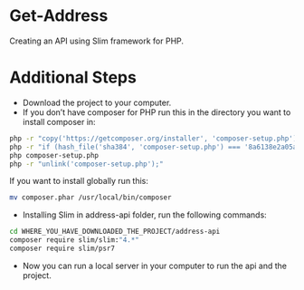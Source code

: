# Get-Address
Creating an API using Slim framework for PHP.

# Additional Steps
- Download the project to your computer.
- If you don’t have composer for PHP run this in the directory you want to install composer in:
``` bash
php -r "copy('https://getcomposer.org/installer', 'composer-setup.php');"
php -r "if (hash_file('sha384', 'composer-setup.php') === '8a6138e2a05a8c28539c9f0fb361159823655d7ad2deecb371b04a83966c61223adc522b0189079e3e9e277cd72b8897') { echo 'Installer verified'; } else { echo 'Installer corrupt'; unlink('composer-setup.php'); } echo PHP_EOL;"
php composer-setup.php
php -r "unlink('composer-setup.php');"
```
If you want to install globally run this:
```bash
mv composer.phar /usr/local/bin/composer
````
- Installing Slim in address-api folder, run the following commands:
```bash
cd WHERE_YOU_HAVE_DOWNLOADED_THE_PROJECT/address-api
composer require slim/slim:"4.*"
composer require slim/psr7
```
- Now you can run a local server in your computer to run the api and the project.
